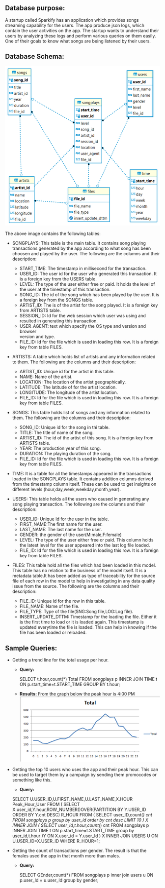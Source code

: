## **Database purpose:**
A startup called Sparkify has an application which provides songs streaming 
capability for the users. The app produce json logs, which contain the 
user activities on the app. The startup wants to understand their users by
analyzing these logs and perform various queries on them easily. 
One of their goals to know what songs are being listened by their users.

## **Database Schema:**
 ![ERD](ERD.png)

 The above image contains the following tables:
 - SONGPLAYS: This table is the main table. It contains song playing 
   transactions generated by the app according to what song has been 
   choosen and played by the user.
   The following are the columns and their description:
   - START_TIME: The timestamp in millisecond for the transaction.
   - USER_ID: The user id for the user who generated this transaction.
     It is a foreign key from the USERS table.
   - LEVEL: The type of the user either free or paid. It holds the 
     level of the user at the timestamp of this transaction.  
   - SONG_ID: The id of the song which has been played by the user.
     It is a foreign key from the SONGS table.
   - ARTIST_ID: The is of the artist for the song played.
     It is a foreign key from ARTISTS table.
   - SESSION_ID: Id for the web session which user was using and resulted
     in generating this transaction.
   - USER_AGENT: text which specify the OS type and version and browser     
     version and type.
   - FILE_ID: Id for the file which is used in loading 
     this row. It is a foreign key from table FILES.  
- ARTISTS: A table which holds list of artists and any information
  related to them.
  The following are the columns and their description:
  - ARTIST_ID: Unique id for the artist in this table.
  - NAME: Name of the artist.
  - LOCATION: The location of the artist geographically.
  - LATITUDE: The latitude of for the artist location. 
  - LONGITUDE: The longitude of the artist location.
  - FILE_ID: Id for the file which is used in loading this row. 
    It is a foreign key from table FILES.
- SONGS: This table holds list of songs and any information related to them.
  The following are the columns and their description:
  - SONG_ID: Unique id for the song in thi table.
  - TITLE: The title of name of the song.
  - ARTIST_ID: The id of the artist of this song.
    It is a foreign key from ARTISTS table.
  - YEAR: The production year of this song. 
  - DURATION: The playing duration of the song.
  - FILE_ID: Id for the file which is used in loading this row. 
    It is a foreign key from table FILES.
- TIME: It is a table for all the timestamps appeared in the transactions 
  loaded in the SONGPLAYS table. It contains addition columns
  derived from the timestamp column itself. These can be used to get 
  insights on different levels (hour,day,week,weekday,month,year).
  
- USERS: This table holds all the users who caused in generating any song 
  playing transaction.
  The following are the columns and their description:
  - USER_ID: Unique Id for the user in the table.
  - FIRST_NAME:The first name for the user.
  - LAST_NAME: The last name for the user.
  - GENDER: the gender of the user(M:male,F:female)
  - LEVEL: The type of the user either free or paid. This column holds the
    latest level for the user appeared into the last log file loaded.
  - FILE_ID: Id for the file which is used in loading this row. 
    It is a foreign key from table FILES.

- FILES: This table hold all the files which had been loaded in this model.
  This table has no relation to the business of the model itself. 
  It is a metadata table.It has been added as type of traceability for 
  the source file of each row in the model to help in investigating 
  in any data quality issue from the source.
  The following are the columns and their description:
  - FILE_ID: Unique id for the row in this table.
  - FILE_NAME: Name of the file. 
  - FILE_TYPE: Type of the file(SNG:Song file,LOG:Log file).
  - INSERT_UPDATE_DTTM: Timestamp for the loading the file. Either it is
    the first time to load or it is loaded again. This timestamp is updated
    everytime the file is loaded. This can help in knowing if the file has
    been loaded or reloaded.

## **Sample Queries:**
- Getting a trend line for the total usage per hour.
  
  - **Query:** 
    
      SELECT t.hour,count(*) Total FROM songplays p
      INNER JOIN TIME t ON p.start_time=t.START_TIME
      GROUP BY t.hour;
  - **Results:**
  From the graph below the peak hour is 4:00 PM
    ![ERD](peak_hour.png)
    
- Getting the top 10 users who uses the app and their peak hour. This can be used
  to target them by a campaign by sending them promocodes or something like this.
  - **Query:**
  
  SELECT U.USER_ID,U.FIRST_NAME,U.LAST_NAME,X.HOUR Peak_Hour_User
  FROM 
  (
      SELECT X.user_id,Y.hour,ROW_NUMBER()OVER(PARTITION BY Y.USER_ID ORDER BY Y.cnt DESC) R_HOUR
      FROM
      (
          SELECT user_ID,count(*) cnt
          FROM songplays p
          group by user_id
          order by cnt desc
          LIMIT 10
      ) X
      INNER JOIN
      (
          SELECT user_Id,t.hour,count(*) cnt
          FROM songplays p
          INNER JOIN TIME t
          ON p.start_time=t.START_TIME
          group by user_id,t.hour
      )Y
      ON X.user_id = Y.user_Id
  ) X
  INNER JOIN USERS U
  ON U.USER_ID=X.USER_ID
  WHERE R_HOUR=1;

- Getting the count of transactions per gender. The result is that the females 
  used the app in that month more than males.
  - **Query:**
    
    SELECT GEnder,count(*) FROM songplays p
    inner join users u
    ON p.user_Id = u.user_Id
    group by gender;
  

